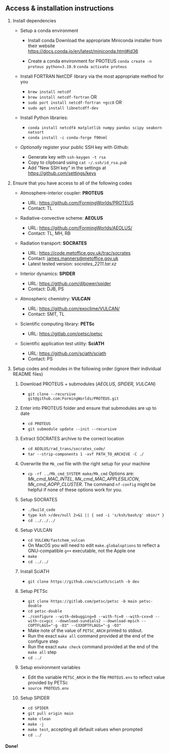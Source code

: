 
## Access & installation instructions

1. Install dependencies

    * Setup a conda environment

        * Install conda
            Download the appropriate Miniconda installer from their website
            https://docs.conda.io/en/latest/miniconda.html#id36

        * Create a conda environment for PROTEUS
            `conda create -n proteus python=3.10.9`
            `conda activate proteus`
            
    * Install FORTRAN NetCDF library via the most appropriate method for you
        * `brew install netcdf`
        * `brew install netcdf-fortran`
        OR
        * `sudo port install netcdf-fortran +gcc8`
        OR 
        * `sudo apt install libnetcdff-dev`
    
    * Install Python libraries:
        * `conda install netcdf4 matplotlib numpy pandas scipy seaborn natsort`
        * `conda install -c conda-forge f90nml`

    * *Optionally* register your public SSH key with Github:
        * Generate key with `ssh-keygen -t rsa`
        * Copy to clipboard using `cat ~/.ssh/id_rsa.pub`
        * Add "New SSH key" in the settings at https://github.com/settings/keys 

2. Ensure that you have access to all of the following codes
    * Atmosphere-interior coupler: **PROTEUS**
        * URL: https://github.com/FormingWorlds/PROTEUS
        * Contact: TL

    * Radiative-convective scheme: **AEOLUS** 
        * URL: https://github.com/FormingWorlds/AEOLUS/
        * Contact: TL, MH, RB

    * Radiation transport: **SOCRATES** 
        * URL: https://code.metoffice.gov.uk/trac/socrates
        * Contact: james.manners@metoffice.gov.uk
        * Latest tested version: *socrates_2211.tar.xz*

    * Interior dynamics: **SPIDER** 
        * URL: https://github.com/djbower/spider
        * Contact: DJB, PS

    * Atmospheric chemistry: **VULCAN**
        * URL: https://github.com/exoclime/VULCAN/
        * Contact: SMT, TL

    * Scientific computing library: **PETSc**
        * URL: https://gitlab.com/petsc/petsc

    * Scientific application test utility: **SciATH**
        * URL: https://github.com/sciath/sciath
        * Contact: PS

3. Setup codes and modules in the following order (ignore their individual README files)

    1. Download PROTEUS + submodules (*AEOLUS, SPIDER, VULCAN*)
        * `git clone --recursive git@github.com:FormingWorlds/PROTEUS.git`

    2. Enter into PROTEUS folder and ensure that submodules are up to date
        * `cd PROTEUS`
        * `git submodule update --init --recursive`

    3. Extract SOCRATES archive to the correct location
        * `cd AEOLUS/rad_trans/socrates_code/`
        * `tar --strip-components 1 -xvf PATH_TO_ARCHIVE -C ./`

    4. Overwrite the `Mk_cmd` file with the right setup for your machine
        * `cp -rf ../Mk_cmd_SYSTEM make/Mk_cmd`
        Options are: *Mk_cmd_MAC_INTEL*, *Mk_cmd_MAC_APPLESILICON*, *Mk_cmd_AOPP_CLUSTER*.
        The command `nf-config` might be helpful if none of these options work for you.

    5. Setup SOCRATES 
        * `./build_code`
        * `type ksh >/dev/null 2>&1 || { sed -i 's/ksh/bash/g' sbin/* }`
        * `cd ../../../`

    6. Setup VULCAN
        * `cd VULCAN/fastchem_vulcan`
        * On MacOS you will need to edit `make.globaloptions` to reflect a GNU-compatible `g++` executable, not the Apple one
        * `make`
        * `cd ../../`

    7. Install SciATH
        * `git clone https://github.com/sciath/sciath -b dev`
        
    8. Setup PETSc
        * `git clone https://gitlab.com/petsc/petsc -b main petsc-double`
        * `cd petsc-double`
        <!-- * `git checkout 63b725033a15f75ded7183cf5f88ec748e60783b` -->
        * `./configure --with-debugging=0 --with-fc=0 --with-cxx=0 --with-cc=gcc --download-sundials2 --download-mpich --COPTFLAGS="-g -O3" --CXXOPTFLAGS="-g -O3"`
        * Make note of the value of `PETSC_ARCH` printed to stdout.
        * Run the exact `make all` command provided at the end of the configure step
        * Run the exact `make check` command provided at the end of the `make all` step
        * `cd ../`

    9. Setup environment variables
        * Edit the variable `PETSC_ARCH` in the file `PROTEUS.env` to reflect value provided by PETSc
        * `source PROTEUS.env`

    10. Setup SPIDER
        * `cd SPIDER`
        * `git pull origin main`
        * `make clean`
        * `make -j`
        * `make test`, accepting all default values when prompted
        * `cd ../`
#### Done!

